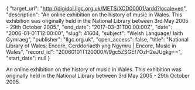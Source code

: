 {
  "target_url": "http://digidol.llgc.org.uk/METS/XCD00001/ardd?locale=en", 
  "description": "An online exhibition on the history of music in Wales. This exhibition was originally held in the National Library between 3rd May 2005 - 29th October 2005.", 
  "end_date": "2017-03-31T00:00:00Z", 
  "date": "2006-01-01T12:00:00", 
  "slug": 41604, 
  "subject": "Welsh Language/ Iaith Gymraeg", 
  "publisher": "llgc.org.uk", 
  "open_access": false, 
  "title": "National Library of Wales: Encore, Cerddoriaeth yng Ngymru | Encore, Music in Wales", 
  "record_id": "20060101T120000/f/9gc5ZSGEf7OzH2eJUgkg==", 
  "start_date": null
}

An online exhibition on the history of music in Wales. This exhibition was originally held in the National Library between 3rd May 2005 - 29th October 2005.